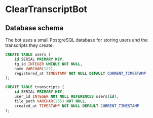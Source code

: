 # ClearTranscriptBot

## Database schema

The bot uses a small PostgreSQL database for storing users and the transcripts they create.

```sql
CREATE TABLE users (
    id SERIAL PRIMARY KEY,
    tg_id INTEGER UNIQUE NOT NULL,
    name VARCHAR(127),
    registered_at TIMESTAMP NOT NULL DEFAULT CURRENT_TIMESTAMP
);

CREATE TABLE transcripts (
    id SERIAL PRIMARY KEY,
    user_id INTEGER NOT NULL REFERENCES users(id),
    file_path VARCHAR(255) NOT NULL,
    created_at TIMESTAMP NOT NULL DEFAULT CURRENT_TIMESTAMP
);
```
